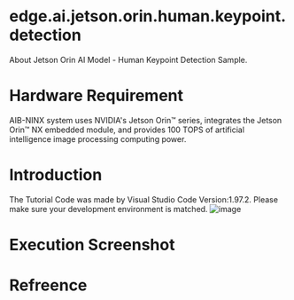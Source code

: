 # edge.ai.jetson.orin.human.keypoint.detection
About Jetson Orin AI Model - Human Keypoint Detection Sample.
# Hardware Requirement
AIB-NINX system uses NVIDIA's Jetson Orin™ series, integrates the Jetson Orin™ NX embedded module, and provides 100 TOPS of artificial intelligence image processing computing power.
# Introduction
The Tutorial Code was made by Visual Studio Code Version:1.97.2. Please make sure your development environment is matched.
![image](https://github.com/user-attachments/assets/f98240ab-ebd6-4a4a-b7e1-8de8cac322de)
# Execution Screenshot

# Refreence
